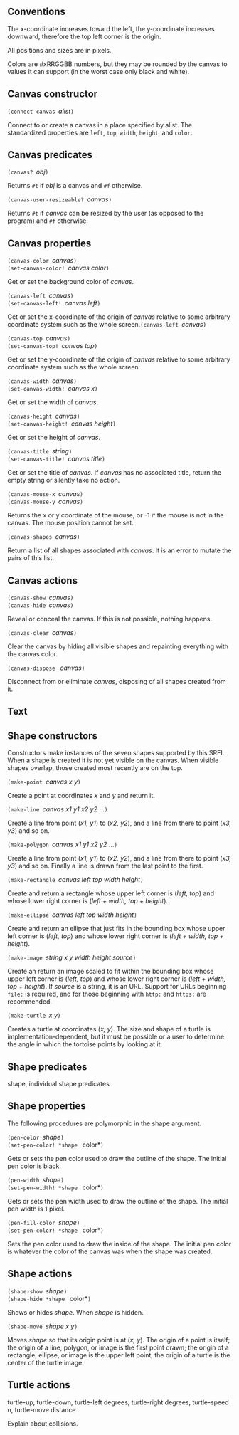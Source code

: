 ## Conventions

The x-coordinate increases toward the left,
the y-coordinate increases downward,
therefore the top left corner is the origin.

All positions and sizes are in pixels.

Colors are #xRRGGBB numbers,
but they may be rounded by the canvas to values it can support
(in the worst case only black and white).

## Canvas constructor

`(connect-canvas `*alist*`)`

Connect to or create a canvas in a place specified by alist.
The standardized properties are `left`, `top`, `width`, `height`,
and `color`.

## Canvas predicates

`(canvas? `*obj*`)`

Returns `#t` if *obj* is a canvas and `#f` otherwise.

`(canvas-user-resizeable? `*canvas*`)`

Returns `#t` if *canvas* can be resized by the user
(as opposed to the program) and `#f` otherwise.

## Canvas properties

`(canvas-color `*canvas*`)`  
`(set-canvas-color! `*canvas color*`)`

Get or set the background color of *canvas*.  

`(canvas-left `*canvas*`)`  
`(set-canvas-left! `*canvas left*`)`

Get or set the x-coordinate of the origin of *canvas*
relative to some arbitrary coordinate system such as the whole screen.`(canvas-left `*canvas*`)`  

`(canvas-top `*canvas*`)`  
`(set-canvas-top! `*canvas top*`)`

Get or set the y-coordinate of the origin of *canvas*
relative to some arbitrary coordinate system such as the whole screen.

`(canvas-width `*canvas*`)`  
`(set-canvas-width! `*canvas x*`)`

Get or set the width of *canvas*.

`(canvas-height `*canvas*`)`  
`(set-canvas-height! `*canvas height*`)`

Get or set the height of *canvas*.

`(canvas-title `*string*`)`  
`(set-canvas-title! `*canvas title*`)`

Get or set the title of *canvas*.
If *canvas* has no associated title,
return the empty string or silently take no action.

`(canvas-mouse-x `*canvas*`)`  
`(canvas-mouse-y `*canvas*`)`

Returns the x or y coordinate of the mouse,
or -1 if the mouse is not in the canvas.
The mouse position cannot be set.

`(canvas-shapes `*canvas*`)`

Return a list of all shapes associated with *canvas*.
It is an error to mutate the pairs of this list.

## Canvas actions

`(canvas-show `*canvas*`)`  
`(canvas-hide `*canvas*`)`

Reveal or conceal the canvas.  If this is not possible, nothing happens.

`(canvas-clear `*canvas*`)`

Clear the canvas by hiding all visible shapes
and repainting everything with the canvas color.

`(canvas-dispose ` *canvas*`)`

Disconnect from or eliminate *canvas*,
disposing of all shapes created from it.

## Text

## Shape constructors

Constructors make instances of the seven shapes supported by this SRFI.
When a shape is created it is not yet visible on the canvas.
When visible shapes overlap, those created most recently are on the top.

`(make-point `*canvas x y*`)`

Create a point at coordinates *x* and *y* and return it.

`(make-line `*canvas x1 y1 x2 y2* ...`)`

Create a line from point (*x1, y1*) to (*x2, y2*),
and a line from there to point (*x3, y3*) and so on.

`(make-polygon `*canvas x1 y1 x2 y2* ...`)`

Create a line from point (*x1, y1*) to (*x2, y2*),
and a line from there to point (*x3, y3*) and so on.
Finally a line is drawn from the last point to the first.

`(make-rectangle `*canvas left top width height*`)`

Create and return a rectangle
whose upper left corner is (*left, top*)
and whose lower right corner is (*left + width, top + height*).

`(make-ellipse `*canvas left top width height*`)`

Create and return an ellipse that just fits in the bounding box
whose upper left corner is (*left, top*)
and whose lower right corner is (*left + width, top + height*).

`(make-image `*string x y width height source*`)`

Create an return an image scaled to fit within the bounding box
whose upper left corner is (*left, top*)
and whose lower right corner is (*left + width, top + height*).
If *source* is a string, it is an URL.
Support for URLs beginning `file:` is required, and
for those beginning with `http:` and `https:` are recommended.

`(make-turtle `*x y*`)`

Creates a turtle at coordinates (*x, y*).
The size and shape of a turtle is implementation-dependent,
but it must be possible or a user to determine the angle
in which the tortoise points by looking at it.

## Shape predicates

shape, individual shape predicates

## Shape properties

The following procedures are polymorphic in the shape argument.

`(pen-color `*shape*`)`  
`(set-pen-color! *shape ` color*`)`

Gets or sets the pen color used to draw the outline of the shape.
The initial pen color is black.

`(pen-width `*shape*`)`  
`(set-pen-width! *shape ` color*`)`

Gets or sets the pen width used to draw the outline of the shape.
The initial pen width is 1 pixel.

`(pen-fill-color `*shape*`)`  
`(set-pen-color! *shape ` color*`)`

Sets the pen color used to draw the inside of the shape.
The initial pen color is whatever the color of the canvas was
when the shape was created.

## Shape actions

`(shape-show `*shape*`)`  
`(shape-hide *shape ` color*`)`

Shows or hides *shape*.  When *shape* is hidden.

`(shape-move `*shape x y*`)`

Moves *shape* so that its origin point is at (*x, y*).
The origin of a point is itself;
the origin of a line, polygon, or image is the first point drawn;
the origin of a rectangle, ellipse, or image is the upper left point;
the origin of a turtle is the center of the turtle image.

## Turtle actions

turtle-up, turtle-down, turtle-left degrees, turtle-right degrees, turtle-speed n, turtle-move distance

Explain about collisions.

